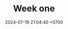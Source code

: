 ---
layout: single
title:  "Week one"
date:   2024-07-19 21:04:40 +0700
categories: jekyll update
author_profile: true
---